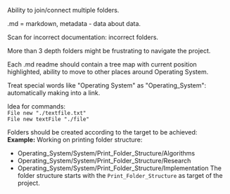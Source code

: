 Ability to join/connect multiple folders.


.md = markdown, metadata - data about data.

Scan for incorrect documentation: incorrect folders.

More than 3 depth folders might be frustrating to navigate the project.

Each .md readme should contain a tree map with current position highlighted, ability to move to other places around Operating System.

Treat special words like "Operating System" as "Operating_System": automatically making into a link.


Idea for commands:  
`File new "./textfile.txt"`  
`File new textFile "./file"`  
 

Folders should be created according to the target to be achieved:  
**Example:** Working on printing folder structure:   
* Operating_System/System/Print_Folder_Structure/Algorithms  
* Operating_System/System/Print_Folder_Structure/Research  
* Operating_System/System/Print_Folder_Structure/Implementation
The folder structure starts with the `Print_Folder_Structure` as target of the project.
